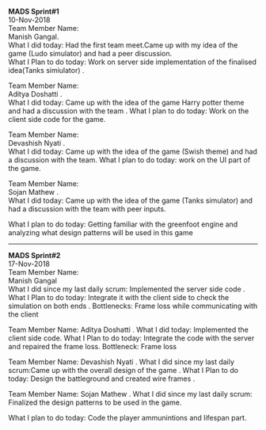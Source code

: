 **MADS Sprint#1**   
10-Nov-2018   
Team Member Name:  
Manish Gangal.  
What I did today: Had the first team meet.Came up with my idea of the game (Ludo simulator) and had a peer discussion.  
What I Plan to do today: Work on server side implementation of the finalised idea(Tanks simiulator) .   

Team Member Name:  
Aditya Doshatti .  
What I did today: Came up with the idea of the game Harry potter theme and had a discussion with the team . 
What I plan to do today: Work on the client side code for the game.    

Team Member Name:   
Devashish Nyati .  
What I did today: Came up with the idea of the game (Swish theme) and had a discussion with the team.
What I plan to do today:  work on the UI part of the game.    


Team Member Name:      
Sojan Mathew .  
What I did today: Came up with the idea of the game (Tanks simulator)  and had a discussion with the team with peer inputs.  

What I plan to do today: Getting familiar with the greenfoot engine and analyzing what design patterns will be used in this game

******************************************************************************************************************************

**MADS Sprint#2**  
17-Nov-2018   
Team Member Name:      
Manish Gangal   
What I did since my last daily scrum: Implemented the server side code .
What I Plan to do today: Integrate it with the client side to check the simulation on both ends . 
Bottlenecks: Frame loss while communicating with the client

Team Member Name:
Aditya Doshatti .
What I did today: Implemented the client side code.
What I Plan to do today: Integrate the code with the server and repaired the frame loss.
Bottleneck: Frame loss

Team Member Name:
Devashish Nyati . 
What I did since my last daily scrum:Came up with the overall design of the game . 
What I Plan to do today:  Design the battleground and created wire frames . 

Team Member Name:
Sojan Mathew .
What I did since my last daily scrum: Finalized  the  design patterns to be used in the game.

What I plan to do today: Code the player ammunintions and lifespan part.

